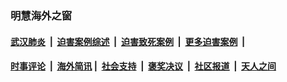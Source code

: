 
### 明慧海外之窗

####  [武汉肺炎](indexes/365.md?t=02111000) &nbsp;|&nbsp;  [迫害案例综述](indexes/328.md?t=02111000) &nbsp;|&nbsp; [迫害致死案例](indexes/277.md?t=02111000)  &nbsp;|&nbsp; [更多迫害案例](indexes/81.md?t=02111000)  &nbsp;|&nbsp; 
####  [时事评论](indexes/19.md?t=02111000) &nbsp;|&nbsp; [海外简讯](indexes/245.md?t=02111000)&nbsp;|&nbsp;  [社会支持](indexes/140.md?t=02111000) &nbsp;|&nbsp; [褒奖决议](indexes/282.md?t=02111000) &nbsp;|&nbsp; [社区报道](indexes/91.md?t=02111000)  &nbsp;|&nbsp; [天人之间](indexes/78.md?t=02111000) 

